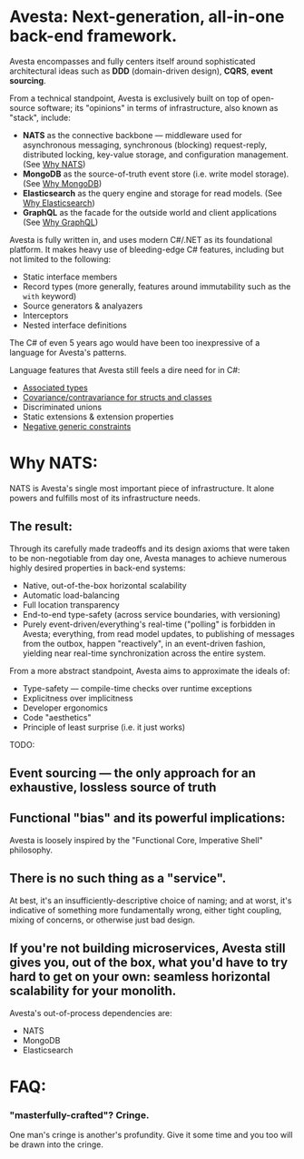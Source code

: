 # Avesta: Next-generation, all-in-one back-end framework.

Avesta encompasses and fully centers itself around sophisticated architectural ideas such as **DDD** (domain-driven design), **CQRS**, **event sourcing**.

From a technical standpoint, Avesta is exclusively built on top of open-source software; its "opinions" in terms of infrastructure, also known as "stack", include:
- **NATS** as the connective backbone — middleware used for asynchronous messaging, synchronous (blocking) request-reply, distributed locking, key-value storage, and configuration management. (See [Why NATS]())
- **MongoDB** as the source-of-truth event store (i.e. write model storage). (See [Why MongoDB]())
- **Elasticsearch** as the query engine and storage for read models. (See [Why Elasticsearch]())
- **GraphQL** as the facade for the outside world and client applications (See [Why GraphQL]())

Avesta is fully written in, and uses modern C#/.NET as its foundational platform.
It makes heavy use of bleeding-edge C# features, including but not limited to the following:
- Static interface members
- Record types (more generally, features around immutability such as the `with` keyword)
- Source generators & analyazers
- Interceptors
- Nested interface definitions

The C# of even 5 years ago would have been too inexpressive of a language for Avesta's patterns.

Language features that Avesta still feels a dire need for in C#:
- [Associated types](https://github.com/dotnet/csharplang/discussions/8710)
- [Covariance/contravariance for structs and classes](https://github.com/dotnet/csharplang/discussions/2498)
- Discriminated unions
- Static extensions & extension properties
- [Negative generic constraints](https://github.com/dotnet/csharplang/discussions/707)

# Why NATS:
NATS is Avesta's single most important piece of infrastructure. It alone powers and fulfills most of its infrastructure needs.

## The result:
Through its carefully made tradeoffs and its design axioms that were taken to be non-negotiable from day one, Avesta manages to achieve numerous highly desired properties in back-end systems:
- Native, out-of-the-box horizontal scalability
- Automatic load-balancing
- Full location transparency
- End-to-end type-safety (across service boundaries, with versioning)
- Purely event-driven/everything's real-time ("polling" is forbidden in Avesta; everything, from read model updates, to publishing of messages from the outbox, happen "reactively", in an event-driven fashion, yielding near real-time synchronization across the entire system.

From a more abstract standpoint, Avesta aims to approximate the ideals of:
- Type-safety — compile-time checks over runtime exceptions
- Explicitness over implicitness
- Developer ergonomics
- Code "aesthetics"
- Principle of least surprise (i.e. it just works)

TODO:
## Event sourcing — the only approach for an exhaustive, lossless source of truth
## Functional "bias" and its powerful implications:
Avesta is loosely inspired by the "Functional Core, Imperative Shell" philosophy.
## There is no such thing as a "service".
At best, it's an insufficiently-descriptive choice of naming; and at worst, it's indicative of something more fundamentally wrong, either tight coupling, mixing of concerns, or otherwise just bad design.
## If you're not building microservices, Avesta still gives you, out of the box, what you'd have to try hard to get on your own: seamless horizontal scalability for your monolith.

Avesta's out-of-process dependencies are:
- NATS
- MongoDB
- Elasticsearch

# FAQ:
### "masterfully-crafted"? Cringe.
One man's cringe is another's profundity. Give it some time and you too will be drawn into the cringe.
